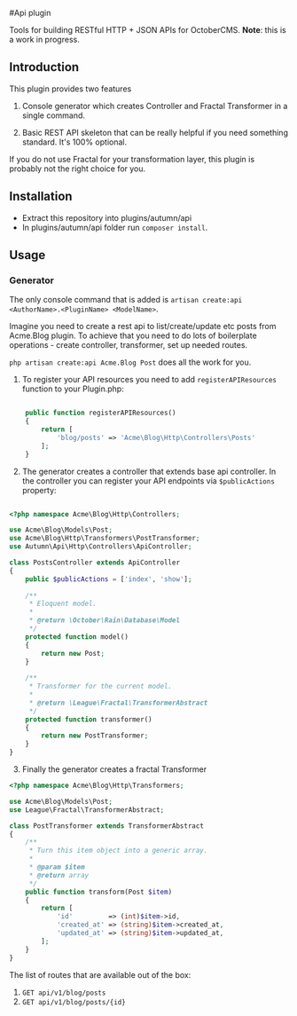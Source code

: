 #Api plugin

Tools for building RESTful HTTP + JSON APIs for OctoberCMS.
**Note**: this is a work in progress.

## Introduction

This plugin provides two features

1. Console generator which creates Controller and Fractal Transformer in a single command.

2. Basic REST API skeleton that can be really helpful if you need something standard. It's 100% optional.

If you do not use Fractal for your transformation layer, this plugin is probably not the right choice for you.

## Installation

* Extract this repository into plugins/autumn/api
* In plugins/autumn/api folder run `composer install`.

## Usage

### Generator

The only console command that is added is ```artisan create:api <AuthorName>.<PluginName> <ModelName>```.

Imagine you need to create a rest api to list/create/update etc posts from Acme.Blog plugin. 
To achieve that you need to do lots of boilerplate operations - create controller, transformer, set up needed routes.

```php artisan create:api Acme.Blog Post``` does all the work for you.


1. To register your API resources you need to add `registerAPIResources` function to your Plugin.php:

```php

    public function registerAPIResources()
    {
        return [
            'blog/posts' => 'Acme\Blog\Http\Controllers\Posts'
        ];
    }
```

2) The generator creates a controller that extends base api controller.
In the controller you can register your API endpoints via `$publicActions` property:

```php

<?php namespace Acme\Blog\Http\Controllers;

use Acme\Blog\Models\Post;
use Acme\Blog\Http\Transformers\PostTransformer;
use Autumn\Api\Http\Controllers\ApiController;

class PostsController extends ApiController
{
    public $publicActions = ['index', 'show'];
    
    /**
     * Eloquent model.
     *
     * @return \October\Rain\Database\Model
     */
    protected function model()
    {
        return new Post;
    }
    
    /**
     * Transformer for the current model.
     *
     * @return \League\Fractal\TransformerAbstract
     */
    protected function transformer()
    {
        return new PostTransformer;
    }
}

```

3) Finally the generator creates a fractal Transformer

```php
<?php namespace Acme\Blog\Http\Transformers;

use Acme\Blog\Models\Post;
use League\Fractal\TransformerAbstract;

class PostTransformer extends TransformerAbstract
{   
    /**
     * Turn this item object into a generic array.
     *
     * @param $item
     * @return array
     */
    public function transform(Post $item)
    {
        return [
            'id'         => (int)$item->id,
            'created_at' => (string)$item->created_at,
            'updated_at' => (string)$item->updated_at,
        ];
    }
}

```

The list of routes that are available out of the box:

1. `GET api/v1/blog/posts`
2. `GET api/v1/blog/posts/{id}`